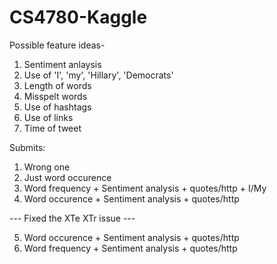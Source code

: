 # CS4780-Kaggle

Possible feature ideas-

1. Sentiment anlaysis
2. Use of 'I', 'my', 'Hillary', 'Democrats'
3. Length of words
4. Misspelt words
5. Use of hashtags
6. Use of links
7. Time of tweet

Submits:
1) Wrong one
2) Just word occurence
3) Word frequency + Sentiment analysis + quotes/http + I/My
4) Word occurence + Sentiment analysis + quotes/http

--- Fixed the XTe XTr issue ---

5) Word occurence + Sentiment analysis + quotes/http
6) Word frequency + Sentiment analysis + quotes/http
